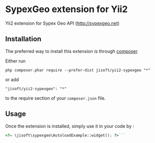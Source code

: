 SypexGeo extension for Yii2 
============================
Yii2 extension for Sypex Geo API (http://sypexgeo.net)

Installation
------------

The preferred way to install this extension is through [composer](http://getcomposer.org/download/).

Either run

```
php composer.phar require --prefer-dist jisoft/yii2-sypexgeo "*"
```

or add

```
"jisoft/yii2-sypexgeo": "*"
```

to the require section of your `composer.json` file.


Usage
-----

Once the extension is installed, simply use it in your code by  :

```php
<?= \jisoft\sypexgeo\AutoloadExample::widget(); ?>```